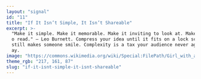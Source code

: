```yaml
---
layout: "signal"
id: "11"
title: "If It Isn’t Simple, It Isn’t Shareable"
excerpt: >-
  "Make it simple. Make it memorable. Make it inviting to look at. Make it fun t
  o read." — Leo Burnett. Compress your idea until it fits on a lock screen—and 
  still makes someone smile. Complexity is a tax your audience never agreed to p
  ay.
image: "https://commons.wikimedia.org/wiki/Special:FilePath/Girl_with_a_Pearl_Earring.jpg"
theme_rgb: "217, 161, 87"
slug: "if-it-isnt-simple-it-isnt-shareable"
---
```

<!-- TODO: Paste the full body content for this Signal here. -->
